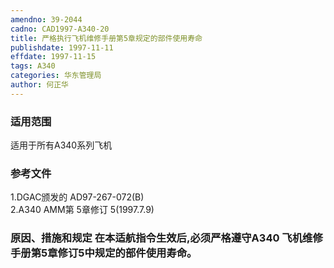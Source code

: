 ```yaml
---
amendno: 39-2044  
cadno: CAD1997-A340-20  
title: 严格执行飞机维修手册第5章规定的部件使用寿命  
publishdate: 1997-11-11  
effdate: 1997-11-15  
tags: A340  
categories: 华东管理局  
author: 何正华  
---
```

  
### 适用范围  
适用于所有A340系列飞机  
  
<!--more-->  
### 参考文件  
1.DGAC颁发的 AD97-267-072(B)  
    2.A340 AMM第 5章修订 5(1997.7.9)  
  
### 原因、措施和规定 在本适航指令生效后,必须严格遵守A340 飞机维修手册第5章修订5中规定的部件使用寿命。  
